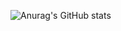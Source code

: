 ![Anurag's GitHub stats](https://github-readme-stats.vercel.app/api?username=neon4icks44&hide=contribs,prs)
